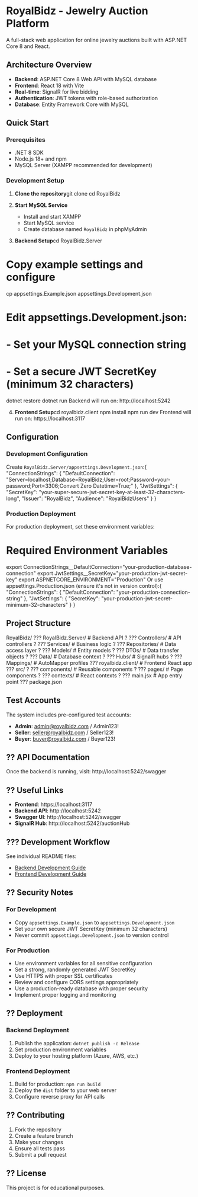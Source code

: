 # RoyalBidz - Jewelry Auction Platform

A full-stack web application for online jewelry auctions built with ASP.NET Core 8 and React.

##  Architecture Overview

- **Backend**: ASP.NET Core 8 Web API with MySQL database
- **Frontend**: React 18 with Vite
- **Real-time**: SignalR for live bidding
- **Authentication**: JWT tokens with role-based authorization
- **Database**: Entity Framework Core with MySQL

##  Quick Start

### Prerequisites

- .NET 8 SDK
- Node.js 18+ and npm
- MySQL Server (XAMPP recommended for development)

### Development Setup

1. **Clone the repository**git clone <repository-url>
cd RoyalBidz
2. **Start MySQL Service**
   - Install and start XAMPP
   - Start MySQL service
   - Create database named `RoyalBidz` in phpMyAdmin

3. **Backend Setup**cd RoyalBidz.Server

# Copy example settings and configure
cp appsettings.Example.json appsettings.Development.json

# Edit appsettings.Development.json:
# - Set your MySQL connection string
# - Set a secure JWT SecretKey (minimum 32 characters)

dotnet restore
dotnet run   Backend will run on: http://localhost:5242

4. **Frontend Setup**cd royalbidz.client
npm install
npm run dev   Frontend will run on: https://localhost:3117

##  Configuration

### Development Configuration

Create `RoyalBidz.Server/appsettings.Development.json`:{
  "ConnectionStrings": {
    "DefaultConnection": "Server=localhost;Database=RoyalBidz;User=root;Password=your-password;Port=3306;Convert Zero Datetime=True;"
  },
  "JwtSettings": {
    "SecretKey": "your-super-secure-jwt-secret-key-at-least-32-characters-long",
    "Issuer": "RoyalBidz",
    "Audience": "RoyalBidzUsers"
  }
}
### Production Deployment

For production deployment, set these environment variables:
# Required Environment Variables
export ConnectionStrings__DefaultConnection="your-production-database-connection"
export JwtSettings__SecretKey="your-production-jwt-secret-key"
export ASPNETCORE_ENVIRONMENT="Production"
Or use appsettings.Production.json (ensure it's not in version control):{
  "ConnectionStrings": {
    "DefaultConnection": "your-production-connection-string"
  },
  "JwtSettings": {
    "SecretKey": "your-production-jwt-secret-minimum-32-characters"
  }
}
##  Project Structure
RoyalBidz/
??? RoyalBidz.Server/          # Backend API
?   ??? Controllers/           # API controllers
?   ??? Services/             # Business logic
?   ??? Repositories/         # Data access layer
?   ??? Models/               # Entity models
?   ??? DTOs/                 # Data transfer objects
?   ??? Data/                 # Database context
?   ??? Hubs/                 # SignalR hubs
?   ??? Mappings/             # AutoMapper profiles
??? royalbidz.client/         # Frontend React app
    ??? src/
    ?   ??? components/       # Reusable components
    ?   ??? pages/            # Page components
    ?   ??? contexts/         # React contexts
    ?   ??? main.jsx          # App entry point
    ??? package.json
##  Test Accounts

The system includes pre-configured test accounts:

- **Admin**: admin@royalbidz.com / Admin123!
- **Seller**: seller@royalbidz.com / Seller123!
- **Buyer**: buyer@royalbidz.com / Buyer123!

## ?? API Documentation

Once the backend is running, visit: http://localhost:5242/swagger

## ?? Useful Links

- **Frontend**: https://localhost:3117
- **Backend API**: http://localhost:5242
- **Swagger UI**: http://localhost:5242/swagger
- **SignalR Hub**: http://localhost:5242/auctionHub

## ??? Development Workflow

See individual README files:
- [Backend Development Guide](RoyalBidz.Server/README.md)
- [Frontend Development Guide](royalbidz.client/README.md)

## ?? Security Notes

### For Development
- Copy `appsettings.Example.json` to `appsettings.Development.json`
- Set your own secure JWT SecretKey (minimum 32 characters)
- Never commit `appsettings.Development.json` to version control

### For Production
- Use environment variables for all sensitive configuration
- Set a strong, randomly generated JWT SecretKey
- Use HTTPS with proper SSL certificates
- Review and configure CORS settings appropriately
- Use a production-ready database with proper security
- Implement proper logging and monitoring

## ?? Deployment

### Backend Deployment
1. Publish the application: `dotnet publish -c Release`
2. Set production environment variables
3. Deploy to your hosting platform (Azure, AWS, etc.)

### Frontend Deployment
1. Build for production: `npm run build`
2. Deploy the `dist` folder to your web server
3. Configure reverse proxy for API calls

## ?? Contributing

1. Fork the repository
2. Create a feature branch
3. Make your changes
4. Ensure all tests pass
5. Submit a pull request

## ?? License

This project is for educational purposes.
